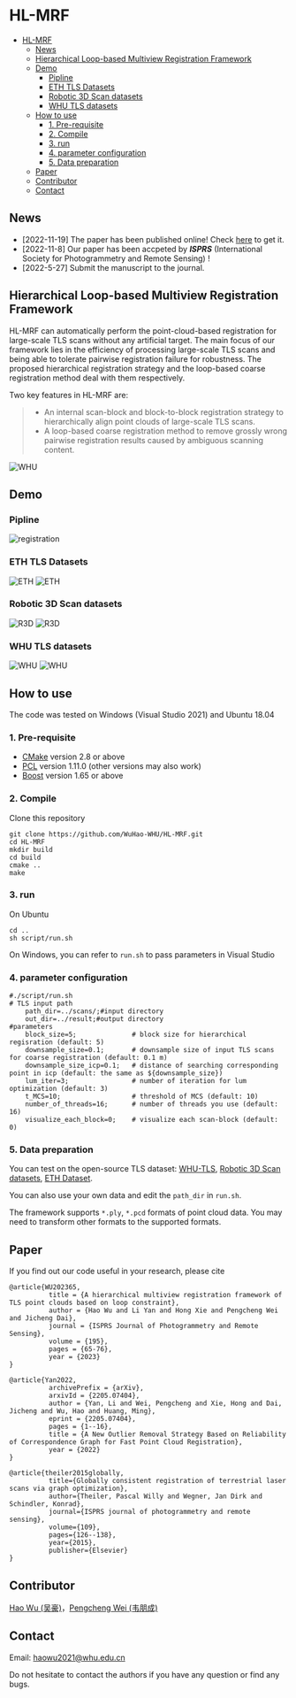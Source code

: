 # HL-MRF
- [HL-MRF](#hl-mrf)
  - [News](#news)
  - [Hierarchical Loop-based Multiview Registration Framework](#hierarchical-loop-based-multiview-registration-framework)
  - [Demo](#demo)
    - [Pipline](#pipline)
    - [ETH TLS Datasets](#eth-tls-datasets)
    - [Robotic 3D Scan datasets](#robotic-3d-scan-datasets)
    - [WHU TLS datasets](#whu-tls-datasets)
  - [How to use](#how-to-use)
    - [1. Pre-requisite](#1-pre-requisite)
    - [2. Compile](#2-compile)
    - [3. run](#3-run)
    - [4. parameter configuration](#4-parameter-configuration)
    - [5. Data preparation](#5-data-preparation)
  - [Paper](#paper)
  - [Contributor](#contributor)
  - [Contact](#contact)
## News
* [2022-11-19] The paper has been published online! Check [here](https://authors.elsevier.com/a/1g6bm_L0-WAwZZ) to get it.
* [2022-11-8] Our paper has been accpeted by ***ISPRS*** (International Society for Photogrammetry and Remote Sensing) !
* [2022-5-27] Submit the manuscript to the journal.
 
## Hierarchical Loop-based Multiview Registration Framework
HL-MRF can automatically perform the point-cloud-based registration for large-scale TLS scans without any artificial target. The main focus of our framework lies in the efficiency of processing large-scale TLS scans and being able to tolerate pairwise registration failure for robustness. The proposed hierarchical registration strategy and the loop-based coarse registration method deal with them respectively.

Two key features in HL-MRF are:
> * An internal scan-block and block-to-block registration strategy to hierarchically align point clouds of large-scale TLS scans.
> * A loop-based coarse registration method to remove grossly wrong pairwise registration results caused by ambiguous scanning content.

![WHU](./doc/img/Overview-full.png)

## Demo
### Pipline
![registration](./doc/img/registration.gif)
### ETH TLS Datasets
![ETH](./doc/img/exp5.png)
![ETH](./doc/img/exp6.png)
### Robotic 3D Scan datasets
![R3D](./doc/img/exp2.png)
![R3D](./doc/img/exp3.png)
### WHU TLS datasets
![WHU](./doc/img/exp1.png)
![WHU](./doc/img/exp4.png)

## How to use
The code was tested on Windows (Visual Studio 2021) and Ubuntu 18.04
### 1. Pre-requisite
   * [CMake](https://cmake.org/) version 2.8 or above
   * [PCL](https://github.com/PointCloudLibrary/pcl) version 1.11.0 (other versions may also work)
   * [Boost](https://github.com/boostorg/boost) version 1.65 or above
### 2. Compile
Clone this repository

```
git clone https://github.com/WuHao-WHU/HL-MRF.git
cd HL-MRF
mkdir build
cd build
cmake ..
make
```

### 3. run
On Ubuntu
```
cd ..
sh script/run.sh
```
On Windows, you can refer to `run.sh` to pass parameters in Visual Studio

### 4. parameter configuration
```
#./script/run.sh
# TLS input path
    path_dir=../scans/;#input directory
    out_dir=../result;#output directory
#parameters
	block_size=5;              # block size for hierarchical regisration (default: 5)
    downsample_size=0.1;       # downsample size of input TLS scans for coarse registration (default: 0.1 m)
	downsample_size_icp=0.1;   # distance of searching corresponding point in icp (default: the same as ${downsample_size})
	lum_iter=3;                # number of iteration for lum optimization (default: 3)
	t_MCS=10;                  # threshold of MCS (default: 10)
	number_of_threads=16;      # number of threads you use (default: 16)
	visualize_each_block=0;    # visualize each scan-block (default: 0)
```
### 5. Data preparation
You can test on the open-source TLS dataset: [WHU-TLS](http://3s.whu.edu.cn/ybs/en/benchmark.htm), [Robotic 3D Scan datasets](http://kos.informatik.uni-osnabrueck.de/3Dscans/), [ETH Dataset](https://prs.igp.ethz.ch/research/completed_projects/automatic_registration_of_point_clouds.html).

You can also use your own data and edit the ``path_dir`` in ``run.sh``.

The framework supports `*.ply`, `*.pcd` formats of point cloud data. You may need to transform other formats to the supported formats.




## Paper
If you find out our code useful in your research, please cite
```
@article{WU202365,
          title = {A hierarchical multiview registration framework of TLS point clouds based on loop constraint},
          author = {Hao Wu and Li Yan and Hong Xie and Pengcheng Wei and Jicheng Dai},
          journal = {ISPRS Journal of Photogrammetry and Remote Sensing},
          volume = {195},
          pages = {65-76},
          year = {2023}
}

@article{Yan2022,
          archivePrefix = {arXiv},
          arxivId = {2205.07404},
          author = {Yan, Li and Wei, Pengcheng and Xie, Hong and Dai, Jicheng and Wu, Hao and Huang, Ming},
          eprint = {2205.07404},
          pages = {1--16},
          title = {A New Outlier Removal Strategy Based on Reliability of Correspondence Graph for Fast Point Cloud Registration},
          year = {2022}
}

@article{theiler2015globally,
          title={Globally consistent registration of terrestrial laser scans via graph optimization},
          author={Theiler, Pascal Willy and Wegner, Jan Dirk and Schindler, Konrad},
          journal={ISPRS journal of photogrammetry and remote sensing},
          volume={109},
          pages={126--138},
          year={2015},
          publisher={Elsevier}
}
```

## Contributor
[Hao Wu (吴豪)](https://github.com/WuHao-WHU)，[Pengcheng Wei (韦朋成)](https://github.com/WPC-WHU)

## Contact 
Email: haowu2021@whu.edu.cn

Do not hesitate to contact the authors if you have any question or find any bugs.

